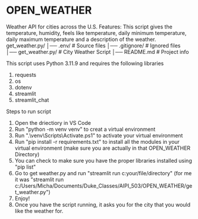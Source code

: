 # OPEN_WEATHER
Weather API for cities across the U.S.
Features: This script gives the temperature, humidity, feels like temperature, daily minimum temperature, daily maximum temperature and a description of the weather.
get_weather.py/
│── .env/           # Source files
│── .gitignore/     # Ignored files
│── get_weather.py/ # City Weather Script
│── README.md       # Project info

This script uses Python 3.11.9 and requires the following libraries
1. requests
2. os
3. dotenv
4. streamlit
5. streamlit_chat

Steps to run script
1. Open the driectiory in VS Code
2. Run "python -m venv venv" to creat a virtual environment
3. Run ".\venv\Scripts\Activate.ps1" to activate your virtual environment
4. Run "pip install -r requirements.txt" to install all the modules in your virtual environment (make sure you are actually in that OPEN_WEATHER Directory)
5. You can check to make sure you have the proper libraries installed using "pip list"
6. Go to get weather.py and run "streamlit run c:your/file/directory" (for me it was "streamlit run c:/Users/Micha/Documents/Duke_Classes/AIPI_503/OPEN_WEATHER/get_weather.py")
7. Enjoy!
8. Once you have the script running, it asks you for the city that you would like the weather for.

